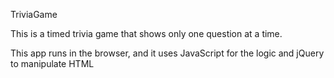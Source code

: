 TriviaGame

This is a timed trivia game that shows only one question at a time.

This app runs in the browser, and it uses JavaScript for the logic and jQuery to manipulate HTML